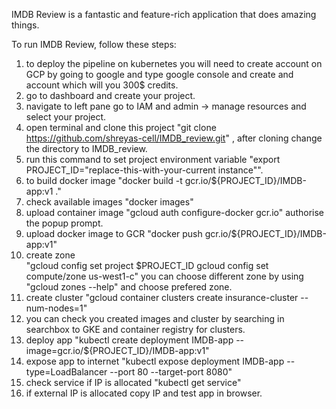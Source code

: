 IMDB Review is a fantastic and feature-rich application that does amazing things.





To run IMDB Review, follow these steps:

1. to deploy the pipeline on kubernetes you will need to create account on GCP by going to google and type google console and create and account which will you 300$ credits.
2. go to dashboard and create your project.
3. navigate to left pane go to IAM and admin -> manage resources and select your project.
4. open terminal and clone this project "git clone https://github.com/shreyas-cell/IMDB_review.git" , after cloning change the directory to IMDB_review.
5. run this command to set project environment variable "export PROJECT_ID="replace-this-with-your-current instance"".
6. to build docker image "docker build -t gcr.io/${PROJECT_ID}/IMDB-app:v1 ."
7. check available images "docker images"
8. upload container image "gcloud auth configure-docker gcr.io"
authorise the popup prompt.
9. upload docker image to GCR "docker push gcr.io/${PROJECT_ID}/IMDB-app:v1"
10. create zone  
"gcloud config set project $PROJECT_ID 
gcloud config set compute/zone us-west1-c"
you can choose different zone by using "gcloud zones --help" and choose prefered zone.
11. create cluster "gcloud container clusters create insurance-cluster --num-nodes=1"
12. you can check you created images and cluster by searching in searchbox to GKE  and container registry for clusters.
13. deploy app "kubectl create deployment IMDB-app --image=gcr.io/${PROJECT_ID}/IMDB-app:v1"
14. expose app to internet "kubectl expose deployment IMDB-app --type=LoadBalancer --port 80 --target-port 8080"
15. check service if IP is allocated "kubectl get service"
16. if external IP is allocated copy IP and test app in browser. 